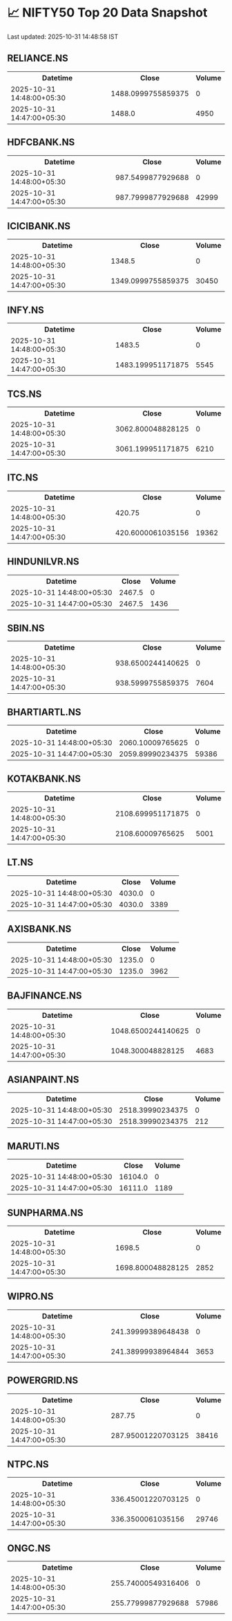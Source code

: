# 📈 NIFTY50 Top 20 Data Snapshot

Last updated: 2025-10-31 14:48:58 IST

## RELIANCE.NS

<table>
  <tr><th>Datetime</th><th>Close</th><th>Volume</th></tr>
  <tr><td>2025-10-31 14:48:00+05:30</td><td>1488.0999755859375</td><td>0</td></tr>
  <tr><td>2025-10-31 14:47:00+05:30</td><td>1488.0</td><td>4950</td></tr>
</table>

## HDFCBANK.NS

<table>
  <tr><th>Datetime</th><th>Close</th><th>Volume</th></tr>
  <tr><td>2025-10-31 14:48:00+05:30</td><td>987.5499877929688</td><td>0</td></tr>
  <tr><td>2025-10-31 14:47:00+05:30</td><td>987.7999877929688</td><td>42999</td></tr>
</table>

## ICICIBANK.NS

<table>
  <tr><th>Datetime</th><th>Close</th><th>Volume</th></tr>
  <tr><td>2025-10-31 14:48:00+05:30</td><td>1348.5</td><td>0</td></tr>
  <tr><td>2025-10-31 14:47:00+05:30</td><td>1349.0999755859375</td><td>30450</td></tr>
</table>

## INFY.NS

<table>
  <tr><th>Datetime</th><th>Close</th><th>Volume</th></tr>
  <tr><td>2025-10-31 14:48:00+05:30</td><td>1483.5</td><td>0</td></tr>
  <tr><td>2025-10-31 14:47:00+05:30</td><td>1483.199951171875</td><td>5545</td></tr>
</table>

## TCS.NS

<table>
  <tr><th>Datetime</th><th>Close</th><th>Volume</th></tr>
  <tr><td>2025-10-31 14:48:00+05:30</td><td>3062.800048828125</td><td>0</td></tr>
  <tr><td>2025-10-31 14:47:00+05:30</td><td>3061.199951171875</td><td>6210</td></tr>
</table>

## ITC.NS

<table>
  <tr><th>Datetime</th><th>Close</th><th>Volume</th></tr>
  <tr><td>2025-10-31 14:48:00+05:30</td><td>420.75</td><td>0</td></tr>
  <tr><td>2025-10-31 14:47:00+05:30</td><td>420.6000061035156</td><td>19362</td></tr>
</table>

## HINDUNILVR.NS

<table>
  <tr><th>Datetime</th><th>Close</th><th>Volume</th></tr>
  <tr><td>2025-10-31 14:48:00+05:30</td><td>2467.5</td><td>0</td></tr>
  <tr><td>2025-10-31 14:47:00+05:30</td><td>2467.5</td><td>1436</td></tr>
</table>

## SBIN.NS

<table>
  <tr><th>Datetime</th><th>Close</th><th>Volume</th></tr>
  <tr><td>2025-10-31 14:48:00+05:30</td><td>938.6500244140625</td><td>0</td></tr>
  <tr><td>2025-10-31 14:47:00+05:30</td><td>938.5999755859375</td><td>7604</td></tr>
</table>

## BHARTIARTL.NS

<table>
  <tr><th>Datetime</th><th>Close</th><th>Volume</th></tr>
  <tr><td>2025-10-31 14:48:00+05:30</td><td>2060.10009765625</td><td>0</td></tr>
  <tr><td>2025-10-31 14:47:00+05:30</td><td>2059.89990234375</td><td>59386</td></tr>
</table>

## KOTAKBANK.NS

<table>
  <tr><th>Datetime</th><th>Close</th><th>Volume</th></tr>
  <tr><td>2025-10-31 14:48:00+05:30</td><td>2108.699951171875</td><td>0</td></tr>
  <tr><td>2025-10-31 14:47:00+05:30</td><td>2108.60009765625</td><td>5001</td></tr>
</table>

## LT.NS

<table>
  <tr><th>Datetime</th><th>Close</th><th>Volume</th></tr>
  <tr><td>2025-10-31 14:48:00+05:30</td><td>4030.0</td><td>0</td></tr>
  <tr><td>2025-10-31 14:47:00+05:30</td><td>4030.0</td><td>3389</td></tr>
</table>

## AXISBANK.NS

<table>
  <tr><th>Datetime</th><th>Close</th><th>Volume</th></tr>
  <tr><td>2025-10-31 14:48:00+05:30</td><td>1235.0</td><td>0</td></tr>
  <tr><td>2025-10-31 14:47:00+05:30</td><td>1235.0</td><td>3962</td></tr>
</table>

## BAJFINANCE.NS

<table>
  <tr><th>Datetime</th><th>Close</th><th>Volume</th></tr>
  <tr><td>2025-10-31 14:48:00+05:30</td><td>1048.6500244140625</td><td>0</td></tr>
  <tr><td>2025-10-31 14:47:00+05:30</td><td>1048.300048828125</td><td>4683</td></tr>
</table>

## ASIANPAINT.NS

<table>
  <tr><th>Datetime</th><th>Close</th><th>Volume</th></tr>
  <tr><td>2025-10-31 14:48:00+05:30</td><td>2518.39990234375</td><td>0</td></tr>
  <tr><td>2025-10-31 14:47:00+05:30</td><td>2518.39990234375</td><td>212</td></tr>
</table>

## MARUTI.NS

<table>
  <tr><th>Datetime</th><th>Close</th><th>Volume</th></tr>
  <tr><td>2025-10-31 14:48:00+05:30</td><td>16104.0</td><td>0</td></tr>
  <tr><td>2025-10-31 14:47:00+05:30</td><td>16111.0</td><td>1189</td></tr>
</table>

## SUNPHARMA.NS

<table>
  <tr><th>Datetime</th><th>Close</th><th>Volume</th></tr>
  <tr><td>2025-10-31 14:48:00+05:30</td><td>1698.5</td><td>0</td></tr>
  <tr><td>2025-10-31 14:47:00+05:30</td><td>1698.800048828125</td><td>2852</td></tr>
</table>

## WIPRO.NS

<table>
  <tr><th>Datetime</th><th>Close</th><th>Volume</th></tr>
  <tr><td>2025-10-31 14:48:00+05:30</td><td>241.39999389648438</td><td>0</td></tr>
  <tr><td>2025-10-31 14:47:00+05:30</td><td>241.38999938964844</td><td>3653</td></tr>
</table>

## POWERGRID.NS

<table>
  <tr><th>Datetime</th><th>Close</th><th>Volume</th></tr>
  <tr><td>2025-10-31 14:48:00+05:30</td><td>287.75</td><td>0</td></tr>
  <tr><td>2025-10-31 14:47:00+05:30</td><td>287.95001220703125</td><td>38416</td></tr>
</table>

## NTPC.NS

<table>
  <tr><th>Datetime</th><th>Close</th><th>Volume</th></tr>
  <tr><td>2025-10-31 14:48:00+05:30</td><td>336.45001220703125</td><td>0</td></tr>
  <tr><td>2025-10-31 14:47:00+05:30</td><td>336.3500061035156</td><td>29746</td></tr>
</table>

## ONGC.NS

<table>
  <tr><th>Datetime</th><th>Close</th><th>Volume</th></tr>
  <tr><td>2025-10-31 14:48:00+05:30</td><td>255.74000549316406</td><td>0</td></tr>
  <tr><td>2025-10-31 14:47:00+05:30</td><td>255.77999877929688</td><td>57986</td></tr>
</table>

